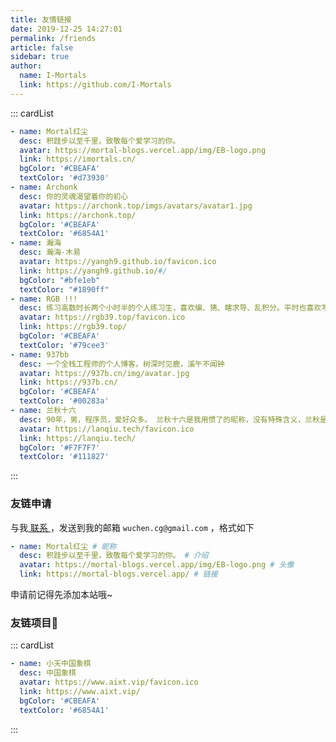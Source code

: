 ```yaml
---
title: 友情链接
date: 2019-12-25 14:27:01
permalink: /friends
article: false
sidebar: true
author: 
  name: I-Mortals
  link: https://github.com/I-Mortals
---
```

<!--
普通卡片列表容器，可用于友情链接、项目推荐、古诗词展示等。
cardList 后面可跟随一个数字表示每行最多显示多少个，选值范围1~4，默认3。在小屏时会根据屏幕宽度减少每行显示数量。
 - name: 麋鹿鲁哟
  desc: 大道至简，知易行难
  avatar: https://cdn.jsdelivr.net/gh/xugaoyi/image_store/blog/20200122153807.jpg # 可选
  link: https://www.cnblogs.com/miluluyo/ # 可选
  bgColor: '#CBEAFA' # 可选，默认var(--bodyBg)。颜色值有#号时请添加单引号
  textColor: '#6854A1' # 可选，默认var(--textColor)
-->

::: cardList

```yaml
- name: Mortal红尘
  desc: 积跬步以至千里，致敬每个爱学习的你。
  avatar: https://mortal-blogs.vercel.app/img/EB-logo.png
  link: https://imortals.cn/
  bgColor: '#CBEAFA'
  textColor: '#d73930'
- name: Archonk
  desc: 你的灵魂渴望着你的初心
  avatar: https://archonk.top/imgs/avatars/avatar1.jpg
  link: https://archonk.top/
  bgColor: '#CBEAFA'
  textColor: '#6854A1'
- name: 瀚海
  desc: 瀚海-木易
  avatar: https://yangh9.github.io/favicon.ico
  link: https://yangh9.github.io/#/
  bgColor: "#bfe1eb"
  textColor: "#1890ff"
- name: RGB !!!
  desc: 练习高数时长两个小时半的个人练习生，喜欢编、猜、瞎求导、乱积分。平时也喜欢写写没用的代码。
  avatar: https://rgb39.top/favicon.ico
  link: https://rgb39.top/
  bgColor: '#CBEAFA'
  textColor: '#79cee3'
- name: 937bb
  desc: 一个全栈工程师的个人博客。树深时见鹿，溪午不闻钟
  avatar: https://937b.cn/img/avatar.jpg
  link: https://937b.cn/
  bgColor: '#CBEAFA'
  textColor: '#00283a'
- name: 兰秋十六
  desc: 90年，男，程序员，爱好众多。 兰秋十六是我用惯了的昵称，没有特殊含义，兰秋是古代七月的雅称。
  avatar: https://lanqiu.tech/favicon.ico
  link: https://lanqiu.tech/
  bgColor: '#F7F7F7'
  textColor: '#111827'
```

:::

### 友链申请

与我[ 联系 ](/about/#联系)，发送到我的邮箱 `wuchen.cg@gmail.com` ，格式如下

```yaml
- name: Mortal红尘 # 昵称
  desc: 积跬步以至千里，致敬每个爱学习的你。 # 介绍
  avatar: https://mortal-blogs.vercel.app/img/EB-logo.png # 头像
  link: https://mortal-blogs.vercel.app/ # 链接
```

申请前记得先添加本站哦~

### 友链项目🧊

::: cardList

```yaml
- name: 小天中国象棋
  desc: 中国象棋
  avatar: https://www.aixt.vip/favicon.ico
  link: https://www.aixt.vip/
  bgColor: '#CBEAFA'
  textColor: '#6854A1'
```

:::

